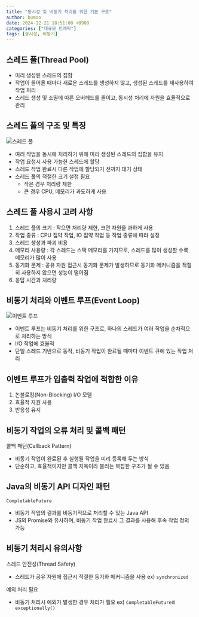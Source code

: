 ```yaml
---
title: "동시성 및 비동기 처리를 위한 기본 구조"
author: bumoo
date: 2024-12-21 18:51:00 +0900
categories: ["대규모 트래픽"]
tags: [동시성, 비동기]
---
```


## 스레드 풀(Thread Pool)
- 미리 생성된 스레드의 집합
- 작업이 들어올 때마다 새로운 스레드를 생성하지 않고, 생성된 스레드를 재사용하여 작업 처리
- 스레드 생성 및 소멸에 따른 오버헤드를 줄이고, 동시성 처리에 자원을 효율적으로 관리

## 스레드 풀의 구조 및 특징
![스레드 풀](https://github.com/user-attachments/assets/d9254f04-ea30-4e60-8724-5875ec83b695)
- 여러 작업을 동시에 처리하기 위해 미리 생성된 스레드의 집합을 유지
- 작업 요청시 사용 가능한 스레드에 할당
- 스레드 작업 완료시 다른 작업에 할당되기 전까지 대기 상태
- 스레드 풀의 적절한 크기 설정 필요
  - 작은 경우 처리량 제한
  - 큰 경우 CPU, 메모리가 과도하게 사용

## 스레드 풀 사용시 고려 사항
1. 스레드 풀의 크기 : 작으면 처리량 제한, 크면 자원을 과하게 사용
2. 작업 종류 : CPU 집약 작업, IO 집약 작업 등 작업 종류에 따라 설정
3. 스레드 생성과 파괴 비용
4. 메모리 사용량 : 각 스레드는 스택 메모리를 가지므로, 스레드를 많이 생성할 수록 메모리가 많이 사용
5. 동기화 문제 : 공유 자원 접근시 동기화 문제가 발생하므로 동기화 메커니즘을 적절히 사용하지 않으면 성능이 떨어짐
6. 응답 시간과 처리량

## 비동기 처리와 이벤트 루프(Event Loop)
![이벤트 루프](https://github.com/user-attachments/assets/f6847301-5641-431f-974b-7628ecb99254)
- 이벤트 루프는 비동기 처리를 위한 구조로, 하나의 스레드가 여러 작업을 순차적으로 처리하는 방식
- I/O 작업에 효율적
- 단일 스레드 기반으로 동작, 비동기 작업이 완료될 때마다 이벤트 큐에 있는 작업 처리


## 이벤트 루프가 입출력 작업에 적합한 이유
1. 논블로킹(Non-Blocking) I/O 모델
2. 효율적 자원 사용
3. 반응성 유지

## 비동기 작업의 오류 처리 및 콜백 패턴
콜백 패턴(Callback Pattern)
- 비동기 작업이 완료된 후 실행될 작업을 미리 등록해 두는 방식
- 단순하고, 효율적이지만 콜백 지옥이라 불리는 복잡한 구조가 될 수 있음

## Java의 비동기 API 디자인 패턴
`CompletableFuture`
- 비동기 작업의 결과를 비동기적으로 처리할 수 있는 Java API
- JS의 Promise와 유사하며, 비동기 작업 완료시 그 결과를 사용해 후속 작업 정의 가능

## 비동기 처리시 유의사항
스레드 안전성(Thread Safety)
- 스레드가 공유 자원에 접근시 적절한 동기화 메커니즘을 사용 ex) `synchronized`

예외 처리 필요
- 비동기 처리시 예외가 발생한 경우 처리가 필요 ex) `CompletableFuture의 exceptionally()`








